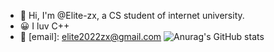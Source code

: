 - 👋 Hi, I'm @Elite-zx, a CS student of internet university.
- 😀 I luv C++
- 📧 [email]: elite2022zx@gmail.com
![Anurag's GitHub stats](https://github-readme-stats.vercel.app/api?Elite-zx=anuraghazra&theme=blue-green&show_icons=true)

